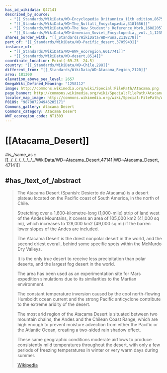 ```yaml
---
has_id_wikidata: Q47141
described_by_source:
  - "[[_Standards/WikiData/WD~Encyclopædia_Britannica_11th_edition,867541]]"
  - "[[_Standards/WikiData/WD~The_Nuttall_Encyclopædia,3181656]]"
  - "[[_Standards/WikiData/WD~The_New_Student's_Reference_Work,16082057]]"
  - "[[_Standards/WikiData/WD~Armenian_Soviet_Encyclopedia,_vol._1,123560817]]"
shares_border_with: "[[_Standards/WikiData/WD~Puna,2118278]]"
part_of: "[[_Standards/WikiData/WD~Pacific_desert,3705943]]"
instance_of:
  - "[[_Standards/WikiData/WD~WWF_ecoregion,6617741]]"
  - "[[_Standards/WikiData/WD~desert,8514]]"
coordinate_location: Point(-69.25 -24.5)
country: "[[_Standards/WikiData/WD~Chile,298]]"
different_from: "[[_Standards/WikiData/WD~Atacama_Region,2120]]"
area: 181300
elevation_above_sea_level: 2657
OmegaWiki_Defined_Meaning: "1258112"
image: http://commons.wikimedia.org/wiki/Special:FilePath/Atacama.png
page_banner: http://commons.wikimedia.org/wiki/Special:FilePath/Atacama%20banner.jpg
locator_map_image: http://commons.wikimedia.org/wiki/Special:FilePath/Atacama%20map.svg
P8189: "987007294946205171"
Commons_gallery: Atacama Desert
Commons_category: Atacama Desert
WWF_ecoregion_code: NT1303
---
```


# [[Atacama_Desert]] 

#is_/same_as :: [[../../../../../../../WikiData/WD~Atacama_Desert,47141|WD~Atacama_Desert,47141]] 

## #has_/text_of_/abstract 

> The Atacama Desert (Spanish: Desierto de Atacama) is a desert plateau 
> located on the Pacific coast of South America, in the north of Chile. 
> 
> Stretching over a 1,600-kilometre-long (1,000-mile) strip of land west of the Andes Mountains, 
> it covers an area of 105,000 km2 (41,000 sq mi), 
> which increases to 128,000 km2 (49,000 sq mi) if the barren lower slopes of the Andes are included.
>
> The Atacama Desert is the driest nonpolar desert in the world, 
> and the second driest overall, behind some specific spots within the McMurdo Dry Valleys. 
> 
> It is the only true desert to receive less precipitation than polar deserts, 
> and the largest fog desert in the world. 
> 
> The area has been used as an experimentation site for Mars expedition simulations 
> due to its similarities to the Martian environment.
>
> The constant temperature inversion caused by the cool north-flowing Humboldt ocean current 
> and the strong Pacific anticyclone contribute to the extreme aridity of the desert. 
> 
> The most arid region of the Atacama Desert is situated between two mountain chains, 
> the Andes and the Chilean Coast Range, 
> which are high enough to prevent moisture advection from either the Pacific or the Atlantic Ocean, 
> creating a two-sided rain shadow effect. 
> 
> These same geographic conditions moderate airflows 
> to produce consistently mild temperatures throughout the desert, 
> with only a few periods of freezing temperatures in winter or very warm days during summer.
>
> [Wikipedia](https://en.wikipedia.org/wiki/Atacama%20Desert) 

